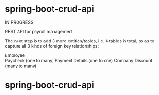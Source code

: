 # spring-boot-crud-api 

IN PROGRESS

REST API for payroll management

The next step is to add 3 more entities/tables, i.e. 4 tables in total, so as to capture all 3 kinds of foreign key relationships:

Employee <br />
Paycheck (one to many)
Payment Details (one to one)
Company Discount (many to many)


# spring-boot-crud-api 
